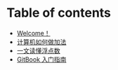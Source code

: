 # Table of contents

* [Welcome！](README.md)
* [计算机如何做加法](ji-suan-ji-ru-he-zuo-jia-fa.md)
* [一文读懂浮点数](yi-wen-du-dong-fu-dian-shu.md)
* [GitBook 入门指南](gitbook-ru-men-zhi-nan.md)

